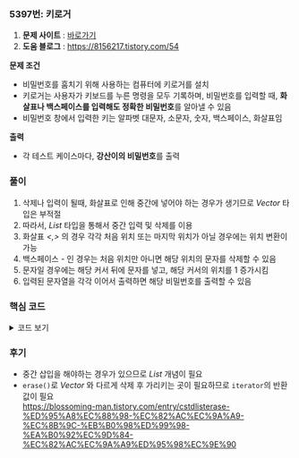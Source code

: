 ### 5397번: 키로거

1. **문제 사이트** : [바로가기](https://www.acmicpc.net/problem/5397)
2. **도움 블로그** : https://8156217.tistory.com/54

**문제 조건**
- 비밀번호를 훔치기 위해 사용하는 컴퓨터에 키로거를 설치
- 키로거는 사용자가 키보드를 누른 명령을 모두 기록하며, 비밀번호를 입력할 때, **화살표나 백스페이스를 입력해도 정확한 비밀번호**를 알아낼 수 있음
- 비밀번호 창에서 입력한 키는 알파벳 대문자, 소문자, 숫자, 백스페이스, 화살표임

**출력**  
- 각 테스트 케이스마다, **강산이의 비밀번호**를 출력

### 풀이
1. 삭제나 입력이 될때, 화살표로 인해 중간에 넣어야 하는 경우가 생기므로 _Vector_ 타입은 부적절
2. 따라서, _List_ 타입을 통해서 중간 입력 및 삭제를 이용
3. 화살표 _<,>_ 의 경우 각각 처음 위치 또는 마지막 위치가 아닐 경우에는 위치 변환이 가능
4. 백스페이스 _-_ 인 경우는 처음 위치만 아니면 해당 위치의 문자를 삭제할 수 있음
5. 문자일 경우에는 해당 커서 뒤에 문자를 넣고, 해당 커서의 위치를 1 증가시킴
6. 입력된 문자열을 각각 이어서 출력하면 해당 비밀번호를 출력할 수 있음

### 핵심 코드

<details>
<summary>코드 보기</summary>

```cpp
void solve() {
    list<char> ans;
    list<char>::iterator cursor = ans.begin();
    
    for(char &c : logger) {
        if(c == '<') {
            if(cursor != ans.begin()) cursor--;
        }
        else if(c == '>') {
            if(cursor != ans.end()) cursor++;
        }
        else if(c == '-') {
            if(cursor != ans.begin()) cursor = ans.erase(--cursor);
        }
        else {
            cursor = ans.insert(cursor, c);
            cursor++;
        }
    }
    
    for(auto &it : ans) {
        cout << it;
    }
    cout << '\n';
}
```
- _List_ 타입의 `ans`와 해당 위치를 지정할 `cursor`을 선언
- 입력받은 비밀번호를 각각의 문자를 확인
- 화살표 방향일 때 각각 처음 위치 또는 마지막 위치인지 확인하여 `cursor`를 증가시킬 지, 감소 시킬 지를 설정
- 백스페이스인 경우, `cursor` 가 처음위치면은 삭제할 수 없고, 그 외의 경우 해당 `cursor` 위치의 문자를 삭제
- _List 타입은 Vector 타입과 다르게 삭제 한 후에, 해당 위치를 반환해서 받아줘야 함_
- 문자인 경우는 `cursor` 위치에 문자를 추가한 후, `cursor` 위치를 1 증가시킴
- 최종적으로 저장된 `ans`에 각각의 문자열을 출력함.
</details>

### 후기
- 중간 삽입을 해야하는 경우가 있으므로 _List_ 개념이 필요
- `erase()`로 _Vector_ 와 다르게 삭제 후 가리키는 곳이 필요하므로 `iterator`의 반환값이 필요  
https://blossoming-man.tistory.com/entry/cstdlisterase-%ED%95%A8%EC%88%98-%EC%82%AC%EC%9A%A9-%EC%8B%9C-%EB%B0%98%ED%99%98-%EA%B0%92%EC%9D%84-%EC%82%AC%EC%9A%A9%ED%95%98%EC%9E%90